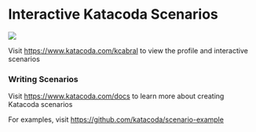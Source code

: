 # Interactive Katacoda Scenarios

[![](http://shields.katacoda.com/katacoda/kcabral/count.svg)](https://www.katacoda.com/kcabral "Get your profile on Katacoda.com")

Visit https://www.katacoda.com/kcabral to view the profile and interactive scenarios

### Writing Scenarios
Visit https://www.katacoda.com/docs to learn more about creating Katacoda scenarios

For examples, visit https://github.com/katacoda/scenario-example
